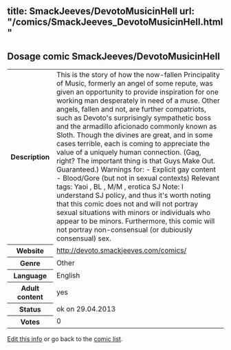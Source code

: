 title: SmackJeeves/DevotoMusicinHell
url: "/comics/SmackJeeves_DevotoMusicinHell.html"
---
Dosage comic SmackJeeves/DevotoMusicinHell
-----------------------------------------

<p id="msg"></p>
<script type="text/javascript">
if (window.location.search === '?edit_info_mail=sent_ok') {
  var elem = document.getElementById("msg");
  elem.innerHTML = 'Edited information sucessfully sent.';
  elem.className = 'ok';
}
</script>
<table class="comicinfo">
<tr>
<th>Description</th><td>This is the story of how the now-fallen Principality of Music, formerly an angel of some repute, was given an opportunity to provide inspiration for one working man desperately in need of a muse. Other angels, fallen and not, are further compatriots, such as Devoto's surprisingly sympathetic boss and the armadillo aficionado commonly known as Sloth. Though the divines are great, and in some cases terrible, each is coming to appreciate the value of a uniquely human connection. (Gag, right? The important thing is that Guys Make Out. Guaranteed.) Warnings for: - Explicit gay content - Blood/Gore (but not in sexual contexts) Relevant tags: Yaoi , BL , M/M , erotica SJ Note: I understand SJ policy, and thus it's worth noting that this comic does not and will not portray sexual situations with minors or individuals who appear to be minors. Furthermore, this comic will not portray non-consensual (or dubiously consensual) sex.</td>
</tr>
<tr>
<th>Website</th><td><a href="http://devoto.smackjeeves.com/comics/">http://devoto.smackjeeves.com/comics/</a></td>
</tr>
<tr>
<th>Genre</th><td>Other</td>
</tr>
<tr>
<th>Language</th><td>English</td>
</tr>
<tr>
<th>Adult content</th><td>yes</td>
</tr>
<tr>
<th>Status</th><td>ok on 29.04.2013</td>
</tr>
<tr>
<th>Votes</th><td>0</td>
</tr>
</table>

[Edit this info](SmackJeeves_DevotoMusicinHell_edit.html) or go back to the [comic list](../comic-index.html).
